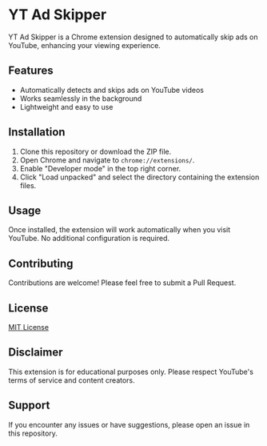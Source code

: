 # YT Ad Skipper

YT Ad Skipper is a Chrome extension designed to automatically skip ads on YouTube, enhancing your viewing experience.

## Features

- Automatically detects and skips ads on YouTube videos
- Works seamlessly in the background
- Lightweight and easy to use

## Installation

1. Clone this repository or download the ZIP file.
2. Open Chrome and navigate to `chrome://extensions/`.
3. Enable "Developer mode" in the top right corner.
4. Click "Load unpacked" and select the directory containing the extension files.

## Usage

Once installed, the extension will work automatically when you visit YouTube. No additional configuration is required.

## Contributing

Contributions are welcome! Please feel free to submit a Pull Request.

## License

[MIT License](LICENSE)

## Disclaimer

This extension is for educational purposes only. Please respect YouTube's terms of service and content creators.

## Support

If you encounter any issues or have suggestions, please open an issue in this repository.
